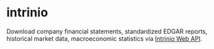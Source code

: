 # intrinio

Download company financial statements, standardized EDGAR reports, historical market data, macroeconomic statistics via [Intrinio Web API](intrinio.com).
